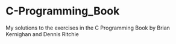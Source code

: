 # C-Programming_Book
My solutions to the exercises in the C Programming Book by Brian Kernighan and Dennis Ritchie
